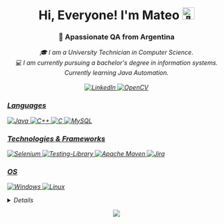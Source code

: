<h1 align="center">Hi, Everyone! I'm Mateo <img src="https://github.com/wervlad/wervlad/assets/24524555/766d336d-b87d-44ba-807c-c51de2bc6b4d" width="28px" alt="👋"></h1>
<h3 align="center"> 📌 Apassionate QA from Argentina </h3>

<p align="center">
    <i>
        🎓 I am a University Technician in Computer Science.<br>
        💻 I am currently pursuing a bachelor's degree in information systems.<br>
        Currently learning Java Automation.<br>
        <br>
    <a href="https://www.linkedin.com/in/mlunabazan">
        <img src="https://img.shields.io/badge/linkedin-%230077B5.svg?style=for-the-badge&logo=linkedin&logoColor=white" alt="LinkedIn">
    <a href="https://drive.google.com/file/d/1hjd6xTD_y59yAoNDATWHuBgdyFakGiT4/view">
        <img src="https://img.shields.io/badge/opencv-%23white.svg?style=for-the-badge&logo=opencv&logoColor=white" alt="OpenCV"></p>
</p>
        
### Languages
![Java](https://img.shields.io/badge/java-%23ED8B00.svg?style=for-the-badge&logo=openjdk&logoColor=white)
![C++](https://img.shields.io/badge/c++-%2300599C.svg?style=for-the-badge&logo=c%2B%2B&logoColor=white)
![C](https://img.shields.io/badge/c-%2300599C.svg?style=for-the-badge&logo=c&logoColor=white)
![MySQL](https://img.shields.io/badge/mysql-%2300f.svg?style=for-the-badge&logo=mysql&logoColor=white)

### Technologies & Frameworks
![Selenium](https://img.shields.io/badge/-selenium-%43B02A?style=for-the-badge&logo=selenium&logoColor=white)
![Testing-Library](https://img.shields.io/badge/-TestingLibrary-%23E33332?style=for-the-badge&logo=testing-library&logoColor=white)
![Apache Maven](https://img.shields.io/badge/Apache%20Maven-C71A36?style=for-the-badge&logo=Apache%20Maven&logoColor=white)
![Jira](https://img.shields.io/badge/jira-%230A0FFF.svg?style=for-the-badge&logo=jira&logoColor=white)

### OS
![Windows](https://img.shields.io/badge/Windows-0078D6?style=for-the-badge&logo=windows&logoColor=white)
![Linux](https://img.shields.io/badge/Linux-FCC624?style=for-the-badge&logo=linux&logoColor=black)


<details>
<p align="center">
  <a href="https://github.com/melb96">
    <img src="http://github-profile-summary-cards.vercel.app/api/cards/profile-details?username=melb96&theme=transparent" />
  </a>
  <a href="https://github.com/melb96">
    <img src="https://github-readme-streak-stats.herokuapp.com/?user=melb96&hide_border=true&card_width=338&theme=transparent" />
  </a>
  <a href="https://github.com/melb96">
    <img src="http://github-profile-summary-cards.vercel.app/api/cards/stats?username=melb96&theme=transparent" />
  </a>
  <a href="https://github.com/melb96">
    <img src="https://github-readme-stats.vercel.app/api/top-langs/?username=melb96&langs_count=10&exclude_repo=&hide=jupyter%20notebook,vim%20script,cmake,makefile,batchfile,emacs%20lisp,css,html&layout=default&card_width=699&hide_border=true&theme=transparent" />
  </a>
</p>
</details>

<p align="center">
  <a href="https://github.com/melb96">
    <img src="https://komarev.com/ghpvc/?username=melb96&color=blue&style=flat)" />
  </a>
</p>
<!--
